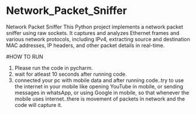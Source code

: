 # Network_Packet_Sniffer
Network Packet Sniffer This Python project implements a network packet sniffer using raw sockets. It captures and analyzes Ethernet frames and various network protocols, including IPv4, extracting source and destination MAC addresses, IP headers, and other packet details in real-time.

#HOW TO RUN

1. Please run the code in pycharm. 
2. wait for atleast 10 seconds after running code. 
3. connected your pc with mobile data and after running code..try to use the internet in your mobile like opening YouTube in mobile, or sending messages in whatsApp, or using Google in mobile, so that whenever the mobile uses internet..there is movement of packets in network and the code will capture it.
